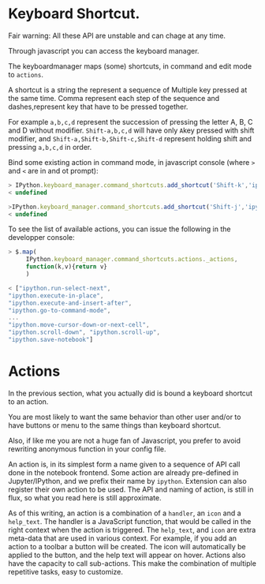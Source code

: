 # Keyboard Shortcut. 


Fair warning: All these API are unstable and can chage at any time. 


Through javascript you can access the keyboard manager.

The keyboardmanager maps (some) shortcuts, in command and edit mode to `actions`.

A shortcut is a string the represent a sequence of Multiple key pressed at the same time. Comma represent each step of the sequence and dashes,represent key that have to be pressed together. 

For example `a,b,c,d` represent the succession of pressing the letter A, B, C and D without modifier.
`Shift-a,b,c,d` will have only `A`key pressed with shift modifier, and `Shift-a,Shift-b,Shift-c,Shift-d` represent holding shift and pressing `a,b,c,d` in order. 

Bind some existing action in command mode, in javascript console (where `>` and `<` are in and ot prompt): 


```javascript
> IPython.keyboard_manager.command_shortcuts.add_shortcut('Shift-k','ipython.move-selected-cell-up')
< undefined

>IPython.keyboard_manager.command_shortcuts.add_shortcut('Shift-j','ipython.move-selected-cell-down')
< undefined
```

To see the list of available actions, you can issue the following in the developper console: 

```javascript
> $.map(
     IPython.keyboard_manager.command_shortcuts.actions._actions,
     function(k,v){return v}
     )

< ["ipython.run-select-next",
"ipython.execute-in-place",
"ipython.execute-and-insert-after",
"ipython.go-to-command-mode",
...
"ipython.move-cursor-down-or-next-cell",
"ipython.scroll-down", "ipython.scroll-up",
"ipython.save-notebook"]
```


# Actions

In the previous section, what you actually did is bound a keyboard shortcut to an action. 

You are most likely to want the same behavior than other user and/or to have buttons or menu to the same things than keyboard shortcut. 

Also, if like me you are not a huge fan of Javascript, you prefer to avoid rewriting anonymous function in your config file. 

An action is, in its simplest form a name given to a sequence of API call done in the notebook frontend. Some action are already pre-defined in Jupyter/IPython, and we prefix their name by `ipython`. Extension can also register their own action to be used.
The API and naming of action, is still in flux, so what you read here is still approximate.

As of this writing, an action is a combination of a `handler`, an `icon` and a `help_text`. The handler is a JavaScript function, that would be called in the right context  when the action is triggered. 
The `help_text`, and `icon` are extra meta-data that are used in various context. For example, if you add an action to a toolbar a button will be created. The icon will automatically be applied to the button, and the help text will appear on hover. Actions also have the capacity to call sub-actions. This make the combination of multiple repetitive tasks, easy to customize. 









